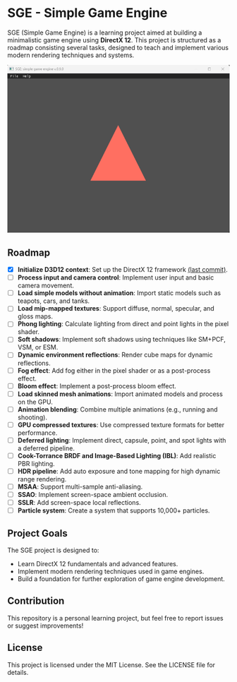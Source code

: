 # SGE - Simple Game Engine  

SGE (Simple Game Engine) is a learning project aimed at building a minimalistic game engine using **DirectX 12**. This project is structured as a roadmap consisting several tasks, designed to teach and implement various modern rendering techniques and systems.  

![img](https://github.com/ucpp/sge/blob/master/docs/first_triangle.png)

## Roadmap  

- [x] **Initialize D3D12 context**: Set up the DirectX 12 framework [(last commit)](https://github.com/ucpp/sge/commit/13da25b1de4a97eeb2f3149d05a9619258020e4b).
- [ ] **Process input and camera control**: Implement user input and basic camera movement.  
- [ ] **Load simple models without animation**: Import static models such as teapots, cars, and tanks.  
- [ ] **Load mip-mapped textures**: Support diffuse, normal, specular, and gloss maps.  
- [ ] **Phong lighting**: Calculate lighting from direct and point lights in the pixel shader.  
- [ ] **Soft shadows**: Implement soft shadows using techniques like SM+PCF, VSM, or ESM.  
- [ ] **Dynamic environment reflections**: Render cube maps for dynamic reflections.  
- [ ] **Fog effect**: Add fog either in the pixel shader or as a post-process effect.  
- [ ] **Bloom effect**: Implement a post-process bloom effect.  
- [ ] **Load skinned mesh animations**: Import animated models and process on the GPU.  
- [ ] **Animation blending**: Combine multiple animations (e.g., running and shooting).  
- [ ] **GPU compressed textures**: Use compressed texture formats for better performance.  
- [ ] **Deferred lighting**: Implement direct, capsule, point, and spot lights with a deferred pipeline.  
- [ ] **Cook-Torrance BRDF and Image-Based Lighting (IBL)**: Add realistic PBR lighting.  
- [ ] **HDR pipeline**: Add auto exposure and tone mapping for high dynamic range rendering.  
- [ ] **MSAA**: Support multi-sample anti-aliasing.  
- [ ] **SSAO**: Implement screen-space ambient occlusion.  
- [ ] **SSLR**: Add screen-space local reflections.
- [ ] **Particle system**: Create a system that supports 10,000+ particles.  

## Project Goals  

The SGE project is designed to:  
- Learn DirectX 12 fundamentals and advanced features.  
- Implement modern rendering techniques used in game engines.  
- Build a foundation for further exploration of game engine development.  
 
## Contribution
This repository is a personal learning project, but feel free to report issues or suggest improvements!

## License
This project is licensed under the MIT License. See the LICENSE file for details.
